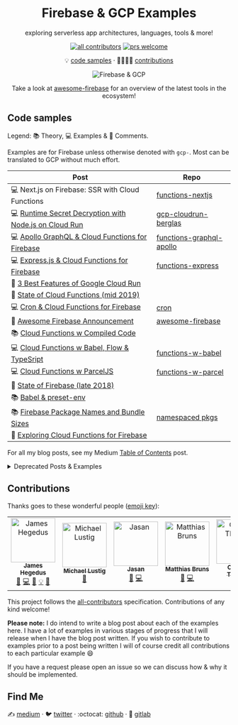 <div align="center">

# Firebase & GCP Examples

exploring serverless app architectures, languages, tools & more!

<!-- badges -->

[![all contributors](https://img.shields.io/badge/all_contributors-1-orange.svg?style=flat)](#contributions)
[![prs welcome](https://img.shields.io/badge/PRs-welcome-brightgreen.svg?style=flat)](#contributions)

<!-- toc -->

💡 [code samples][code-samples] · 👨‍👩‍👧‍👦 [contributions][contributions]

![Firebase & GCP][fb-img]

[code-samples]: #code-samples
[contributions]: #contributions
[fb-img]: https://cdn-images-1.medium.com/max/1000/1*gJJhD2GynUDikKl5OWbk_w.gif

Take a look at [awesome-firebase][awesome-fb-repo] for an overview of the latest tools in the ecosystem!

</div>

<!-- content -->

## Code samples

Legend: 📚 Theory, 💻 Examples & 💬 Comments.

Examples are for Firebase unless otherwise denoted with `gcp-`. Most can be translated to GCP without much effort.

| **Post**                                                                   | **Repo**                                         |
| -------------------------------------------------------------------------- | ------------------------------------------------ |
| 💻 Next.js on Firebase: SSR with Cloud Functions                           | [functions-nextjs][func-nextjs-repo]             |
| 💻 [Runtime Secret Decryption with Node.js on Cloud Run][cloudrun-berglas] | [gcp-cloudrun-berglas][cloudrun-berglas-repo]    |
| 💻 [Apollo GraphQL & Cloud Functions for Firebase][func-gql-apollo]        | [functions-graphql-apollo][func-gql-apollo-repo] |
| 💻 [Express.js & Cloud Functions for Firebase][func-express]               | [functions-express][func-express-repo]           |
| 💬 [3 Best Features of Google Cloud Run][best-of-cloudrun]                 |                                                  |
| 💬 [State of Cloud Functions (mid 2019)][state-of-cf-2019]                 |                                                  |
| 💻 [Cron & Cloud Functions for Firebase][func-cron]                        | [cron][func-cron-repo]                           |
| 💬 [Awesome Firebase Announcement][awesome-fb]                             | [awesome-firebase][awesome-fb-repo]              |
| 📚 [Cloud Functions w Compiled Code][func-compiled-0]                      |                                                  |
| 💻 [Cloud Functions w Babel, Flow & TypeSript][func-compiled-1]            | [functions-w-babel][func-compiled-1-repo]        |
| 💻 [Cloud Functions w ParcelJS][func-compiled-2]                           | [functions-w-parcel][func-compiled-2-repo]       |
| 💬 [State of Firebase (late 2018)][state-of-fb-2018]                       |                                                  |
| 📚 [Babel & preset-env][babel-pe]                                          |                                                  |
| 📚 [Firebase Package Names and Bundle Sizes][fb-bundles]                   | [namespaced pkgs][fb-bundles-repo]               |
| 💬 [Exploring Cloud Functions for Firebase][explore-fb-funcs]              |                                                  |

For all my blog posts, see my Medium [Table of Contents][jthegedus-medium-toc] post.

[func-nextjs-repo]: ./functions-nextjs
[cloudrun-berglas]: https://medium.com/@jthegedus/berglas-with-node-js-on-cloud-run-d7cecfa5aa49
[cloudrun-berglas-repo]: ./gcp-cloudrun-berglas
[func-gql-apollo]: https://medium.com/@jthegedus/graphql-on-cloud-functions-for-firebase-153fe7b02ea5
[func-gql-apollo-repo]: ./functions-graphql-apollo
[func-express]: https://medium.com/@jthegedus/express-js-on-cloud-functions-for-firebase-f76b5506179
[func-express-repo]: ./functions-express
[best-of-cloudrun]: https://medium.com/weareservian/3-best-features-of-google-cloud-run-546e367242ea
[state-of-cf-2019]: https://medium.com/weareservian/the-state-of-cloud-functions-mid-19-13d2d927d23b
[func-cron]: https://medium.com/@jthegedus/cron-cloud-functions-for-firebase-724728b1683a
[func-cron-repo]: ./cron
[awesome-fb]: https://medium.com/@jthegedus/awesome-firebase-6876cb9563e4
[awesome-fb-repo]: https://github.com/jthegedus/awesome-firebase
[state-of-fb]: https://medium.com/@jthegedus/the-state-of-firebase-late-18-e74e6d4a940e
[func-compiled-0]: https://medium.com/@jthegedus/cloud-functions-for-firebase-with-compiled-code-e234e83462dc
[func-compiled-1]: https://medium.com/@jthegedus/cloud-functions-for-firebase-with-babel-flow-typescript-796606628d37
[func-compiled-1-repo]: ./functions-w-babel
[func-compiled-2]: https://medium.com/@jthegedus/cloud-functions-for-firebase-with-flow-typescript-reasonml-via-parceljs-bf94dd5b325c
[func-compiled-2-repo]: ./functions-w-parcel
[state-of-fb-2018]: https://medium.com/@jthegedus/the-state-of-firebase-late-18-e74e6d4a940e
[babel-pe]: https://medium.com/@jthegedus/babel-preset-env-cbc0bbf06b8f
[fb-bundles]: https://medium.com/@jthegedus/firebase-package-names-and-bundle-sizes-ec10cede63f1
[fb-bundles-repo]: ./namespaced-pkgs
[explore-fb-funcs]: https://medium.com/@jthegedus/exploring-cloud-functions-for-firebase-cdf62297349e
[jthegedus-medium-toc]: https://medium.com/@jthegedus/table-of-contents-ec337953b39b

<details>
<summary>Deprecated Posts & Examples</summary>

| OLD (to be replaced) Technical Blog posts                                                                                                                                 | Repo/Folder                                                                                                                         |
| :------------------------------------------------------------------------------------------------------------------------------------------------------------------------ | :---------------------------------------------------------------------------------------------------------------------------------- |
| [ES6+ in Cloud Functions for Firebase #2](https://medium.com/@jthegedus/es6-in-cloud-functions-for-firebase-2-415d15205468)                                               | [firebase-functions-babel-example](https://github.com/jthegedus/firebase-gcp-examples/tree/deprecated/firebase-functions-es6-babel) |
| [Next.js on Cloud Functions for Firebase with Firebase Hosting](https://medium.com/@jthegedus/next-js-on-cloud-functions-for-firebase-with-firebase-hosting-7911465298f2) | [firebase-functions-next-example](https://github.com/jthegedus/firebase-functions-next-example)                                     |
| GraphQL Server on GCP Cloud Functions                                                                                                                                     | [gcp-functions-graphql](./deprecated/gcp-functions-graphql)                                                                         |

</details>

## Contributions

Thanks goes to these wonderful people ([emoji key](https://github.com/kentcdodds/all-contributors#emoji-key)):

<!-- ALL-CONTRIBUTORS-LIST:START - Do not remove or modify this section -->
<!-- prettier-ignore -->
<table><tr><td align="center"><a href="https://medium.com/@jthegedus"><img src="https://avatars2.githubusercontent.com/u/20798510?v=4" width="100px;" alt="James Hegedus"/><br /><sub><b>James Hegedus</b></sub></a><br /><a href="#blog-jthegedus" title="Blogposts">📝</a> <a href="https://github.com/jthegedus/firebase-gcp-examples/commits?author=jthegedus" title="Code">💻</a> <a href="https://github.com/jthegedus/firebase-gcp-examples/commits?author=jthegedus" title="Documentation">📖</a> <a href="#example-jthegedus" title="Examples">💡</a> <a href="#ideas-jthegedus" title="Ideas, Planning, & Feedback">🤔</a></td><td align="center"><a href="https://www.linkedin.com/in/michaellustig"><img src="https://avatars2.githubusercontent.com/u/6922904?v=4" width="100px;" alt="Michael Lustig"/><br /><sub><b>Michael Lustig</b></sub></a><br /><a href="https://github.com/jthegedus/firebase-gcp-examples/issues?q=author%3Atechnoplato" title="Bug reports">🐛</a></td><td align="center"><a href="https://jasansingh.com"><img src="https://avatars3.githubusercontent.com/u/13863953?v=4" width="100px;" alt="Jasan"/><br /><sub><b>Jasan</b></sub></a><br /><a href="https://github.com/jthegedus/firebase-gcp-examples/issues?q=author%3Ajasan-s" title="Bug reports">🐛</a> <a href="https://github.com/jthegedus/firebase-gcp-examples/commits?author=jasan-s" title="Code">💻</a></td><td align="center"><a href="http://www.mbdesigns.de"><img src="https://avatars3.githubusercontent.com/u/1906627?v=4" width="100px;" alt="Matthias Bruns"/><br /><sub><b>Matthias Bruns</b></sub></a><br /><a href="https://github.com/jthegedus/firebase-gcp-examples/issues?q=author%3Amatthiasbruns" title="Bug reports">🐛</a> <a href="https://github.com/jthegedus/firebase-gcp-examples/commits?author=matthiasbruns" title="Code">💻</a></td><td align="center"><a href="http://CharlesT100.com"><img src="https://avatars3.githubusercontent.com/u/828593?v=4" width="100px;" alt="Charles Thomas"/><br /><sub><b>Charles Thomas</b></sub></a><br /><a href="https://github.com/jthegedus/firebase-gcp-examples/issues?q=author%3ACharlesT100" title="Bug reports">🐛</a></td></tr></table>

<!-- ALL-CONTRIBUTORS-LIST:END -->

This project follows the [all-contributors](https://github.com/kentcdodds/all-contributors) specification. Contributions of any kind welcome!

**Please note:** I do intend to write a blog post about each of the examples here. I have a lot of examples in various stages of progress that I will release when I have the blog post written. If you wish to contribute to examples prior to a post being written I will of course credit all contributions to each particular example 😄

If you have a request please open an issue so we can discuss how & why it should be implemented.

## Find Me

✍️ [medium][jthegedus-medium] · 🐦 [twitter][jthegedus-twitter] · :octocat: [github][jthegedus-github] · 🦊 [gitlab][jthegedus-gitlab]

[jthegedus-medium]: https://medium.com/@jthegedus
[jthegedus-twitter]: https://twitter.com/jthegedus
[jthegedus-github]: https://github.com/jthegedus
[jthegedus-gitlab]: https://gitlab.com/jthegedus
